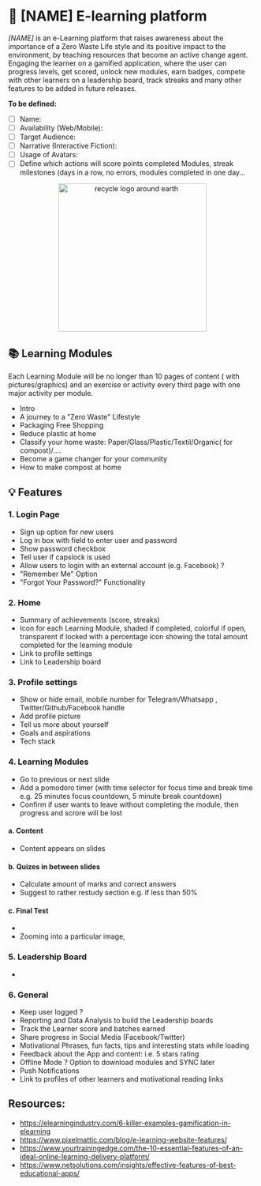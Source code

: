 # :seedling: [NAME] E-learning platform 
*[NAME]* is an e-Learning platform that raises awareness about the importance of a Zero Waste Life style and its positive impact to the environment, by teaching resources that become an active change agent. 
Engaging the learner on a gamified application, where the user can progress levels, get scored, unlock new modules, earn badges, compete with other learners on a leadership board, track streaks and many other features to be added in future releases.

**To be defined:**
- [ ] Name:
- [ ] Availability (Web/Mobile):
- [ ] Target Audience:
- [ ] Narrative (Interactive Fiction):
- [ ] Usage of Avatars:
- [ ] Define which actions will score points completed Modules, streak milestones (days in a row, no errors, modules completed in one day... 

<p align="center">
  <img src="https://cdn.pixabay.com/photo/2012/04/11/18/12/recycle-29227_960_720.png" alt="recycle logo around earth" width="300" height="300">
</p>

## :books: Learning Modules
Each Learning Module will be no longer than 10 pages of content ( with pictures/graphics) and an exercise or activity every third page with one major activity per module. 
- Intro
- A journey to a "Zero Waste" Lifestyle
- Packaging Free Shopping
- Reduce plastic at home
- Classify your home waste: Paper/Glass/Plastic/Textil/Organic( for compost)/....
- Become a game changer for your community
- How to make compost at home

## :bulb: Features

### 1. Login Page
- Sign up option for new users
- Log in box with field to enter user and password
- Show password checkbox
- Tell user if capslock is used
- Allow users to login with an external account (e.g. Facebook) ?
- "Remember Me" Option
- "Forgot Your Password?" Functionality

### 2. Home
- Summary of achievements (score, streaks)
- Icon for each Learning Module, shaded if completed, colorful if open, transparent if locked
  with a percentage icon showing the total amount completed for the learning module
- Link to profile settings
- Link to Leadership board

### 3. Profile settings
- Show or hide email, mobile number for Telegram/Whatsapp , Twitter/Github/Facebook handle
- Add profile picture
- Tell us more about yourself
- Goals and aspirations
- Tech stack

### 4. Learning Modules 
- Go to previous or next slide
- Add a pomodoro timer (with time selector for focus time and break time e.g. 25 minutes focus countdown, 5 minute break
  countdown)
- Confirm if user wants to leave without completing the module, then progress and scrore will be lost
#### a. Content
- Content appears on slides

#### b. Quizes in between slides
- Calculate amount of marks and correct answers
- Suggest to rather restudy section e.g. if less than 50%

#### c. Final Test 
- 
- Zooming into a particular image,


### 5. Leadership Board
- 

### 6. General
- Keep user logged ?
-	Reporting and Data Analysis to build the Leadership boards
- Track the Learner score and batches earned
- Share progress in Social Media (Facebook/Twitter)
- Motivational Phrases, fun facts, tips and interesting stats while loading
- Feedback about the App and content: i.e. 5 stars rating
- Offline Mode ? Option to download modules and SYNC later
- Push Notifications
- Link to profiles of other learners and motivational reading links


## Resources:
-	https://elearningindustry.com/6-killer-examples-gamification-in-elearning
-	https://www.pixelmattic.com/blog/e-learning-website-features/ 
- https://www.yourtrainingedge.com/the-10-essential-features-of-an-ideal-online-learning-delivery-platform/
- https://www.netsolutions.com/insights/effective-features-of-best-educational-apps/



